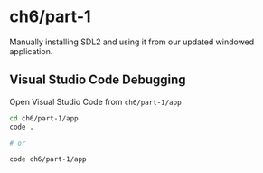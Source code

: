 # ch6/part-1

Manually installing SDL2 and using it from our updated windowed application.

## Visual Studio Code Debugging

Open Visual Studio Code from `ch6/part-1/app`

```bash
cd ch6/part-1/app
code .

# or

code ch6/part-1/app
```
